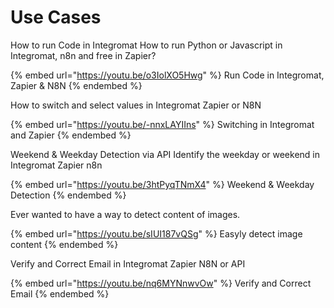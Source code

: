 # Use Cases

How to run Code in Integromat How to run Python or Javascript in Integromat, n8n and free in Zapier?

{% embed url="https://youtu.be/o3IolXO5Hwg" %}
Run Code in Integromat, Zapier & N8N
{% endembed %}

How to switch and select values in Integromat Zapier or N8N

{% embed url="https://youtu.be/-nnxLAYIIns" %}
Switching in Integromat and Zapier
{% endembed %}

Weekend & Weekday Detection via API Identify the weekday or weekend in Integromat Zapier n8n

{% embed url="https://youtu.be/3htPyqTNmX4" %}
Weekend & Weekday Detection
{% endembed %}

Ever wanted to have a way to detect content of images.

{% embed url="https://youtu.be/sIUI187vQSg" %}
Easyly detect image content
{% endembed %}

Verify and Correct Email in Integromat Zapier N8N or API

{% embed url="https://youtu.be/nq6MYNnwvOw" %}
Verify and Correct Email
{% endembed %}
